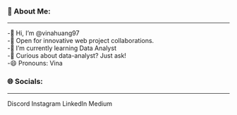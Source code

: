 ### 💫 About Me:
___
-👋 Hi, I’m @vinahuang97 </br>
-👯 Open for innovative web project collaborations. </br>
-🌱 I’m currently learning Data Analyst </br>
-💬 Curious about data-analyst? Just ask! </br>
-😄 Pronouns: Vina </br>

### 🌐 Socials:
___
Discord Instagram LinkedIn Medium
